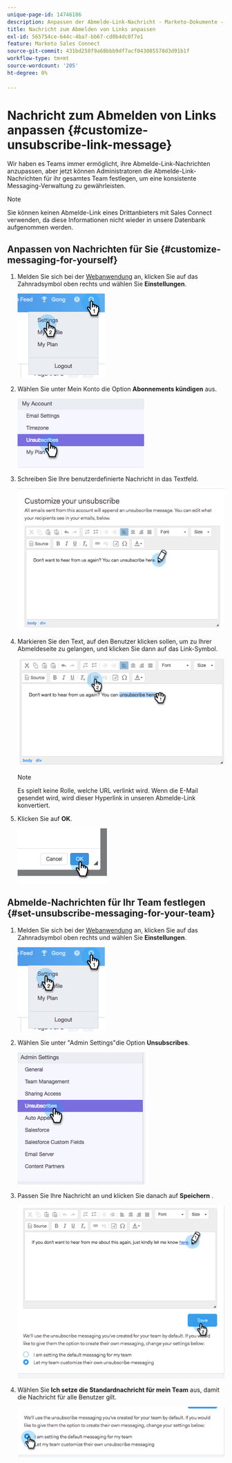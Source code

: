 ```yaml
---
unique-page-id: 14746186
description: Anpassen der Abmelde-Link-Nachricht - Marketo-Dokumente - Produktdokumentation
title: Nachricht zum Abmelden von Links anpassen
exl-id: 565754ce-644c-4ba7-bb67-cd0b4dc0f7e1
feature: Marketo Sales Connect
source-git-commit: 431bd258f9a68bbb9df7acf043085578d3d91b1f
workflow-type: tm+mt
source-wordcount: '205'
ht-degree: 0%

---
```


# Nachricht zum Abmelden von Links anpassen {#customize-unsubscribe-link-message}

Wir haben es Teams immer ermöglicht, ihre Abmelde-Link-Nachrichten anzupassen, aber jetzt können Administratoren die Abmelde-Link-Nachrichten für ihr gesamtes Team festlegen, um eine konsistente Messaging-Verwaltung zu gewährleisten.

>[!NOTE]
>
>Sie können keinen Abmelde-Link eines Drittanbieters mit Sales Connect verwenden, da diese Informationen nicht wieder in unsere Datenbank aufgenommen werden.

## Anpassen von Nachrichten für Sie {#customize-messaging-for-yourself}

1. Melden Sie sich bei der [Webanwendung](https://toutapp.com/login) an, klicken Sie auf das Zahnradsymbol oben rechts und wählen Sie **Einstellungen**.

   ![](assets/one.png)

1. Wählen Sie unter Mein Konto die Option **Abonnements kündigen** aus.

   ![](assets/two-1.png)

1. Schreiben Sie Ihre benutzerdefinierte Nachricht in das Textfeld.

   ![](assets/three-1.png)

1. Markieren Sie den Text, auf den Benutzer klicken sollen, um zu Ihrer Abmeldeseite zu gelangen, und klicken Sie dann auf das Link-Symbol.

   ![](assets/four-1.png)

   >[!NOTE]
   >
   >Es spielt keine Rolle, welche URL verlinkt wird. Wenn die E-Mail gesendet wird, wird dieser Hyperlink in unseren Abmelde-Link konvertiert.

1. Klicken Sie auf **OK**.

   ![](assets/five.png)

## Abmelde-Nachrichten für Ihr Team festlegen {#set-unsubscribe-messaging-for-your-team}

1. Melden Sie sich bei der [Webanwendung](https://toutapp.com/login) an, klicken Sie auf das Zahnradsymbol oben rechts und wählen Sie **Einstellungen**.

   ![](assets/six.png)

1. Wählen Sie unter &quot;Admin Settings&quot;die Option **Unsubscribes**.

   ![](assets/eight.png)

1. Passen Sie Ihre Nachricht an und klicken Sie danach auf **Speichern** .

   ![](assets/seven.png)

1. Wählen Sie **Ich setze die Standardnachricht für mein Team** aus, damit die Nachricht für alle Benutzer gilt.

   ![](assets/eleven.png)

